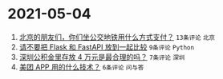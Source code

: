 # 2021-05-04

1. [北京的朋友们，你们坐公交地铁用什么方式支付？](https://www.v2ex.com/t/774819) `13条评论` `北京`
1. [请不要把 Flask 和 FastAPI 放到一起比较](https://www.v2ex.com/t/774831) `9条评论` `Python`
1. [深圳公积金里存放 4 万元是最合理的吗？](https://www.v2ex.com/t/774824) `7条评论` `深圳`
1. [美团 APP 用的什么技术？](https://www.v2ex.com/t/774833) `6条评论` `问与答`
